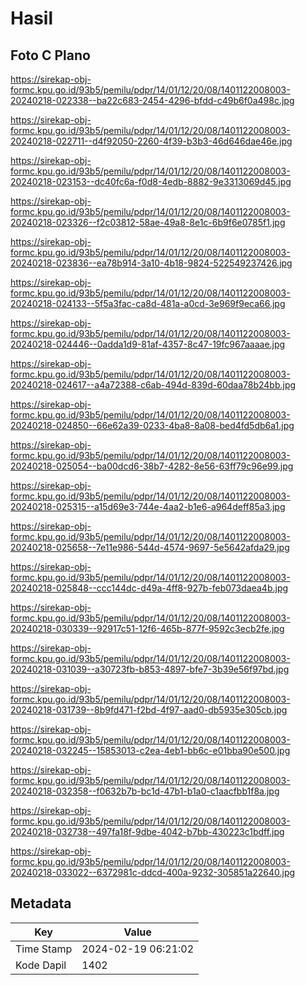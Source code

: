# Hasil

## Foto C Plano

https://sirekap-obj-formc.kpu.go.id/93b5/pemilu/pdpr/14/01/12/20/08/1401122008003-20240218-022338--ba22c683-2454-4296-bfdd-c49b6f0a498c.jpg

https://sirekap-obj-formc.kpu.go.id/93b5/pemilu/pdpr/14/01/12/20/08/1401122008003-20240218-022711--d4f92050-2260-4f39-b3b3-46d646dae46e.jpg

https://sirekap-obj-formc.kpu.go.id/93b5/pemilu/pdpr/14/01/12/20/08/1401122008003-20240218-023153--dc40fc6a-f0d8-4edb-8882-9e3313069d45.jpg

https://sirekap-obj-formc.kpu.go.id/93b5/pemilu/pdpr/14/01/12/20/08/1401122008003-20240218-023326--f2c03812-58ae-49a8-8e1c-6b9f6e0785f1.jpg

https://sirekap-obj-formc.kpu.go.id/93b5/pemilu/pdpr/14/01/12/20/08/1401122008003-20240218-023836--ea78b914-3a10-4b18-9824-522549237426.jpg

https://sirekap-obj-formc.kpu.go.id/93b5/pemilu/pdpr/14/01/12/20/08/1401122008003-20240218-024133--5f5a3fac-ca8d-481a-a0cd-3e969f9eca66.jpg

https://sirekap-obj-formc.kpu.go.id/93b5/pemilu/pdpr/14/01/12/20/08/1401122008003-20240218-024446--0adda1d9-81af-4357-8c47-19fc967aaaae.jpg

https://sirekap-obj-formc.kpu.go.id/93b5/pemilu/pdpr/14/01/12/20/08/1401122008003-20240218-024617--a4a72388-c6ab-494d-839d-60daa78b24bb.jpg

https://sirekap-obj-formc.kpu.go.id/93b5/pemilu/pdpr/14/01/12/20/08/1401122008003-20240218-024850--66e62a39-0233-4ba8-8a08-bed4fd5db6a1.jpg

https://sirekap-obj-formc.kpu.go.id/93b5/pemilu/pdpr/14/01/12/20/08/1401122008003-20240218-025054--ba00dcd6-38b7-4282-8e56-63ff79c96e99.jpg

https://sirekap-obj-formc.kpu.go.id/93b5/pemilu/pdpr/14/01/12/20/08/1401122008003-20240218-025315--a15d69e3-744e-4aa2-b1e6-a964deff85a3.jpg

https://sirekap-obj-formc.kpu.go.id/93b5/pemilu/pdpr/14/01/12/20/08/1401122008003-20240218-025658--7e11e986-544d-4574-9697-5e5642afda29.jpg

https://sirekap-obj-formc.kpu.go.id/93b5/pemilu/pdpr/14/01/12/20/08/1401122008003-20240218-025848--ccc144dc-d49a-4ff8-927b-feb073daea4b.jpg

https://sirekap-obj-formc.kpu.go.id/93b5/pemilu/pdpr/14/01/12/20/08/1401122008003-20240218-030339--92917c51-12f6-465b-877f-9592c3ecb2fe.jpg

https://sirekap-obj-formc.kpu.go.id/93b5/pemilu/pdpr/14/01/12/20/08/1401122008003-20240218-031039--a30723fb-b853-4897-bfe7-3b39e56f97bd.jpg

https://sirekap-obj-formc.kpu.go.id/93b5/pemilu/pdpr/14/01/12/20/08/1401122008003-20240218-031739--8b9fd471-f2bd-4f97-aad0-db5935e305cb.jpg

https://sirekap-obj-formc.kpu.go.id/93b5/pemilu/pdpr/14/01/12/20/08/1401122008003-20240218-032245--15853013-c2ea-4eb1-bb6c-e01bba90e500.jpg

https://sirekap-obj-formc.kpu.go.id/93b5/pemilu/pdpr/14/01/12/20/08/1401122008003-20240218-032358--f0632b7b-bc1d-47b1-b1a0-c1aacfbb1f8a.jpg

https://sirekap-obj-formc.kpu.go.id/93b5/pemilu/pdpr/14/01/12/20/08/1401122008003-20240218-032738--497fa18f-9dbe-4042-b7bb-430223c1bdff.jpg

https://sirekap-obj-formc.kpu.go.id/93b5/pemilu/pdpr/14/01/12/20/08/1401122008003-20240218-033022--6372981c-ddcd-400a-9232-305851a22640.jpg


## Metadata

| Key        | Value               |
| ---------- | ------------------- |
| Time Stamp | 2024-02-19 06:21:02 |
| Kode Dapil | 1402                |



